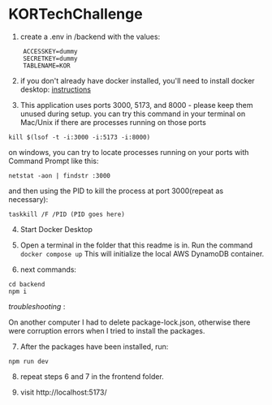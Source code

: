 # KORTechChallenge

1. create a .env in /backend with the values:

```
    ACCESSKEY=dummy
    SECRETKEY=dummy
    TABLENAME=KOR
```

2. if you don't already have docker installed, you'll need to install docker desktop: [instructions](https://docs.docker.com/engine/install/)

3. This application uses ports 3000, 5173, and 8000 - please keep them unused during setup. you can try this command in your terminal on Mac/Unix if there are processes running on those ports

```
kill $(lsof -t -i:3000 -i:5173 -i:8000)

```

on windows, you can try to locate processes running on your ports with Command Prompt like this:

```
netstat -aon | findstr :3000
```

and then using the PID to kill the process at port 3000(repeat as necessary):

```
taskkill /F /PID (PID goes here)
```

4. Start Docker Desktop
5. Open a terminal in the folder that this readme is in. Run the command
```docker compose up```
   This will initialize the local AWS DynamoDB container.

6. next commands:
``` 
cd backend
npm i
```
*troubleshooting* :

On another computer I had to delete package-lock.json, otherwise there were corruption errors when I tried to install the packages.

7. After the packages have been installed, run:
```
npm run dev
```

8. repeat steps 6 and 7 in the frontend folder.

9. visit http://localhost:5173/ 
